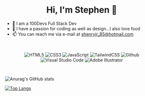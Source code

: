 <h1 align="center">Hi, I'm Stephen 👋</h1>

- 🌱 I am a 100Devs Full Stack Dev
- 💞️ I have a passion for coding as well as design...I also love food
- 📫 You can reach me via e-mail at shenryjr_85@hotmail.com

<br>

<p align="center">
<img alt="HTML5" src="https://img.shields.io/badge/html5-%23fca9ae.svg?style=for-the-badge&logo=html5&logoColor=140200"/>
<img alt="CSS3" src="https://img.shields.io/badge/css3-%23ffd2ce.svg?style=for-the-badge&logo=css3&logoColor=140200"/>
<img alt="JavaScript" src="https://img.shields.io/badge/javascript-%23e4626b.svg?style=for-the-badge&logo=javascript&logoColor=%23F7DF1E"/>
<!-- <img alt="React" src="https://img.shields.io/badge/react-%23f2ca61.svg?style=for-the-badge&logo=react&logoColor=%2361DAFB"/> -->
<img alt="TailwindCSS" src="https://img.shields.io/badge/tailwind css-%23fca9ae.svg?style=for-the-badge&logo=tailwind-css&logoColor=140200"/>
<img alt="Github" src="https://img.shields.io/badge/github-%23e4626b.svg?style=for-the-badge&logo=github&logoColor=140200"/>
<img alt="Visual Studio Code" src="https://img.shields.io/badge/Visual Studio Code-f2ca61.svg?style=for-the-badge&logo=visual-studio-code&logoColor=140200"/>
<img alt="Adobe Illustrator" src="https://img.shields.io/badge/Adobe illustator-%23fca9ae.svg?style=for-the-badge&logo=Adobe-illustrator&logoColor=140200" />
</p>

<br>

![Anurag's GitHub stats](https://github-readme-stats.vercel.app/api?username=StephenHenryJr&show_icons=true&theme=radical)

[![Top Langs](https://github-readme-stats.vercel.app/api/top-langs/?username=StephenHenryJr&layout=compact)](https://github.com/anuraghazra/github-readme-stats)

